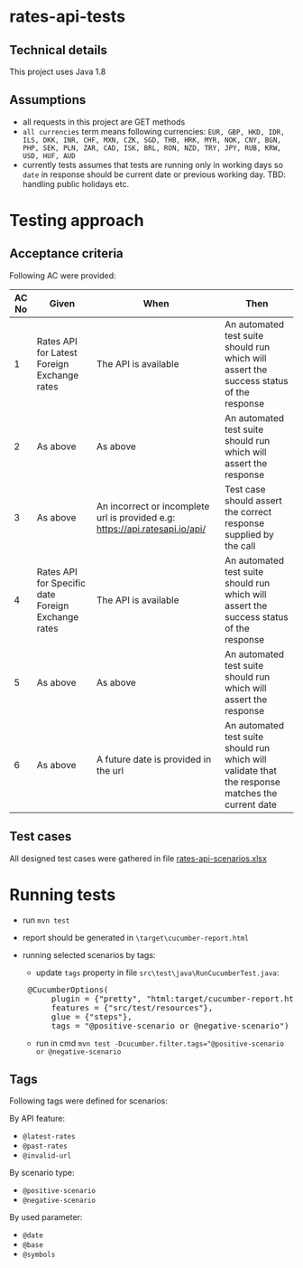 # rates-api-tests

## Technical details
This project uses Java 1.8

## Assumptions
- all requests in this project are GET methods
- `all currencies` term means following currencies: `EUR, GBP, HKD, IDR, ILS, DKK, INR, CHF, MXN, CZK, SGD, THB, HRK, MYR, NOK, CNY, BGN, PHP, SEK, PLN, ZAR, CAD, ISK, BRL, RON, NZD, TRY, JPY, RUB, KRW, USD, HUF, AUD` 
- currently tests assumes that tests are running only in working days so `date` in response should be current date or previous working day. TBD: handling public holidays etc.

# Testing approach
## Acceptance criteria
Following AC were provided:

| AC No | Given | When | Then |
| --- | --- | --- | --- |
| 1 | Rates API for Latest Foreign Exchange rates | The API is available | An automated test suite should run which will assert the success status of the response |
| 2 | As above | As above | An automated test suite should run which will assert the response |
| 3 | As above | An incorrect or incomplete url is provided e.g: https://api.ratesapi.io/api/ | Test case should assert the correct response supplied by the call |
| 4 | Rates API for Specific date Foreign Exchange rates | The API is available | An automated test suite should run which will assert the success status of the response |
| 5 | As above | As above | An automated test suite should run which will assert the response |
| 6 | As above | A future date is provided in the url | An automated test suite should run which will validate that the response matches the current date |

## Test cases
All designed test cases were gathered in file [rates-api-scenarios.xlsx](https://github.com/slawomirkubiak/rates-api-tests/blob/master/src/test/resources/docs/rates-api-scenarios.xlsx)


# Running tests
- run `mvn test`
- report should be generated in `\target\cucumber-report.html`
- running selected scenarios by tags:

  - update `tags` property in file `src\test\java\RunCucumberTest.java`:
  <pre> @CucumberOptions(
        plugin = {"pretty", "html:target/cucumber-report.html"},
        features = {"src/test/resources"},
        glue = {"steps"},
        tags = "@positive-scenario or @negative-scenario")
  </pre>

  - run in cmd `mvn test -Dcucumber.filter.tags="@positive-scenario or @negative-scenario`

## Tags
Following tags were defined for scenarios:

By API feature:
- `@latest-rates`
- `@past-rates`
- `@invalid-url`

By scenario type:
- `@positive-scenario`
- `@negative-scenario`

By used parameter:
- `@date`
- `@base`
- `@symbols`